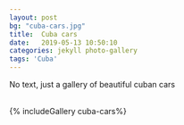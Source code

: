 ```yaml
---
layout: post
bg: "cuba-cars.jpg"
title:  Cuba cars
date:   2019-05-13 10:50:10 
categories: jekyll photo-gallery
tags: 'Cuba'
---
```


No text, just a gallery of beautiful cuban cars<br><br>


{% includeGallery cuba-cars%}